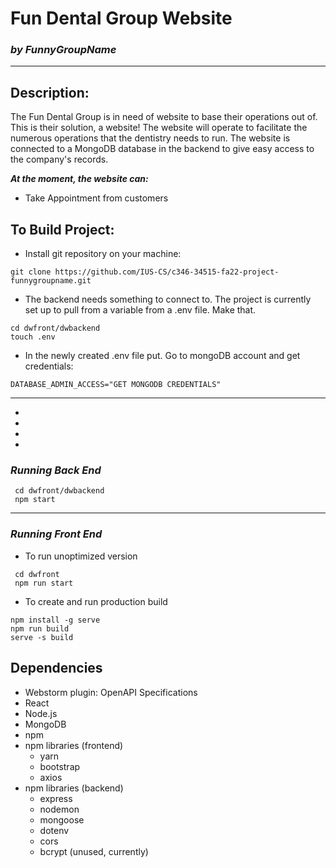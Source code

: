 # **Fun Dental Group Website**
### _by FunnyGroupName_

--------------
## Description:
The Fun Dental Group is in need of website to base their operations out of. This is their solution, a website!
The website will operate to facilitate the numerous operations that the dentistry needs to run.
The website is connected to a MongoDB database in the backend to give easy access
to the company's records.

_**At the moment, the website can:**_
* Take Appointment from customers



## To Build Project:
* Install git repository on your machine:
```
git clone https://github.com/IUS-CS/c346-34515-fa22-project-funnygroupname.git       
```

* The backend needs something to connect to. The project is currently set up to pull from a variable from a .env file. Make that.
```
cd dwfront/dwbackend
touch .env
```
* In the newly created .env file put. Go to mongoDB account and get credentials:
```
DATABASE_ADMIN_ACCESS="GET MONGODB CREDENTIALS"
```
-----
*
*
*
*


### _Running Back End_
```
 cd dwfront/dwbackend
 npm start
```

------
### _Running Front End_
* To run unoptimized version
```
 cd dwfront
 npm run start
```

* To create and run production build
```
npm install -g serve
npm run build
serve -s build
```


## Dependencies
* Webstorm plugin: OpenAPI Specifications
* React
* Node.js
* MongoDB
* npm
* npm libraries (frontend)
    * yarn
    * bootstrap
    * axios
* npm libraries (backend)
    * express
    * nodemon
    * mongoose
    * dotenv
    * cors
    * bcrypt (unused, currently)